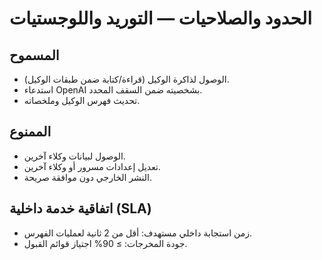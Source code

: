 # الحدود والصلاحيات — التوريد واللوجستيات

## المسموح
- الوصول لذاكرة الوكيل (قراءة/كتابة ضمن طبقات الوكيل).
- استدعاء OpenAI بشخصيته ضمن السقف المحدد.
- تحديث فهرس الوكيل وملخصاته.

## الممنوع
- الوصول لبيانات وكلاء آخرين.
- تعديل إعدادات مسرور أو وكلاء آخرين.
- النشر الخارجي دون موافقة صريحة.

## اتفاقية خدمة داخلية (SLA)
- زمن استجابة داخلي مستهدف: أقل من 2 ثانية لعمليات الفهرس.
- جودة المخرجات: ≥ 90% اجتياز قوائم القبول.
